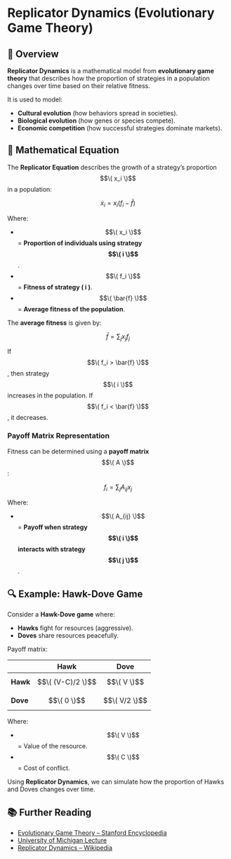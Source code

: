 # Replicator Dynamics (Evolutionary Game Theory)

## 📌 Overview
**Replicator Dynamics** is a mathematical model from **evolutionary game theory** that describes how the proportion of strategies in a population changes over time based on their relative fitness. 

It is used to model:
- **Cultural evolution** (how behaviors spread in societies).
- **Biological evolution** (how genes or species compete).
- **Economic competition** (how successful strategies dominate markets).

## 📖 Mathematical Equation
The **Replicator Equation** describes the growth of a strategy’s proportion $$\( x_i \)$$ in a population:

$$\dot{x}_i = x_i (f_i - \bar{f})$$

Where:
- $$\( x_i \)$$ = **Proportion of individuals using strategy $$\( i \)$$**.
- $$\( f_i \)$$ = **Fitness of strategy \( i \)**.
- $$\( \bar{f} \)$$ = **Average fitness of the population**.

The **average fitness** is given by:

$$\bar{f} = \sum_{j} x_j f_j$$

If $$\( f_i > \bar{f} \)$$, then strategy $$\( i \)$$ increases in the population. If $$\( f_i < \bar{f} \)$$, it decreases.

### **Payoff Matrix Representation**
Fitness can be determined using a **payoff matrix** $$\( A \)$$:

$$f_i = \sum_{j} A_{ij} x_j$$

Where:
- $$\( A_{ij} \)$$ = **Payoff when strategy $$\( i \)$$ interacts with strategy $$\( j \)$$**.

## 🔍 Example: Hawk-Dove Game
Consider a **Hawk-Dove game** where:
- **Hawks** fight for resources (aggressive).
- **Doves** share resources peacefully.

Payoff matrix:

|      | Hawk  | Dove  |
|------|------|------|
| **Hawk** | $$\( (V-C)/2 \)$$ | $$\( V \)$$ |
| **Dove** | $$\( 0 \)$$ | $$\( V/2 \)$$ |

Where:
- $$\( V \)$$ = Value of the resource.
- $$\( C \)$$ = Cost of conflict.

Using **Replicator Dynamics**, we can simulate how the proportion of Hawks and Doves changes over time.

## 📚 Further Reading
- [Evolutionary Game Theory – Stanford Encyclopedia](https://plato.stanford.edu/entries/game-evolutionary/)
- [University of Michigan Lecture](https://www.youtube.com/watch?v=nTKYngchaaY)
- [Replicator Dynamics – Wikipedia](https://en.wikipedia.org/wiki/Replicator_equation)

